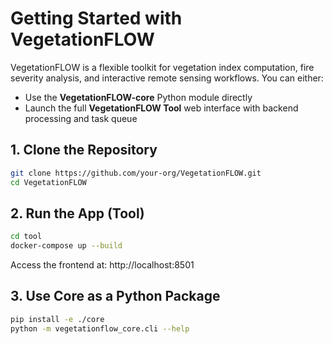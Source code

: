 # Getting Started with VegetationFLOW

VegetationFLOW is a flexible toolkit for vegetation index computation, fire severity analysis, and interactive remote sensing workflows. You can either:

- Use the **VegetationFLOW-core** Python module directly
- Launch the full **VegetationFLOW Tool** web interface with backend processing and task queue

## 1. Clone the Repository
```bash
git clone https://github.com/your-org/VegetationFLOW.git
cd VegetationFLOW
```

## 2. Run the App (Tool)
```bash
cd tool
docker-compose up --build
```
Access the frontend at: http://localhost:8501

## 3. Use Core as a Python Package
```bash
pip install -e ./core
python -m vegetationflow_core.cli --help
```
